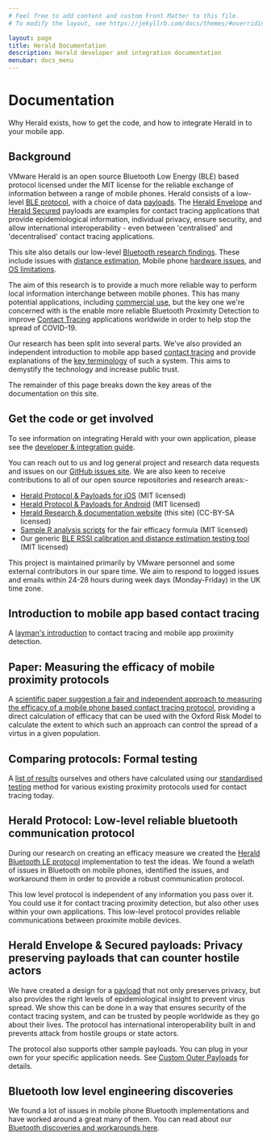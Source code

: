 ```yaml
---
# Feel free to add content and custom Front Matter to this file.
# To modify the layout, see https://jekyllrb.com/docs/themes/#overriding-theme-defaults

layout: page
title: Herald Documentation
description: Herald developer and integration documentation
menubar: docs_menu
---
```


# Documentation

Why Herald exists, how to get the code, and how to integrate Herald in to your mobile app.

## Background

VMware Herald is an open source Bluetooth Low Energy (BLE) based protocol licensed under the MIT license for the reliable exchange of information between a range of mobile phones.
Herald consists of a low-level [BLE protocol](../protocol), with a choice of data [payloads](../payload). The [Herald Envelope](../payload/envelope) and
[Herald Secured](../payload/secured) payloads are examples for contact tracing applications that provide epidemiological information, individual privacy, ensure 
security, and allow international interoperability - even between 'centralised' and 'decentralised' contact tracing applications.

This site also details our low-level [Bluetooth research findings](../bluetooth). These include issues with [distance estimation](../bluetooth/distance), Mobile phone 
[hardware issues](../bluetooth/hardware), and [OS limitations](../bluetooth/os).

The aim of this research is to provide a much more reliable way to perform local information interchange between mobile phones. 
This has many potential applications, including [commercial use](../protocol/commercial), but the key one we're 
concerned with is the enable more reliable Bluetooth Proximity Detection to improve 
[Contact Tracing](../background) applications worldwide in order to help stop the spread of COVID-19.

Our research has been split into several parts. We've also provided an independent introduction to mobile app 
based [contact tracing](../background) and provide explanations of the [key terminology](../background/glossary) 
of such a system. This aims to demystify the technology and increase public trust.

The remainder of this page breaks down the key areas of the documentation on this site.

## Get the code or get involved

To see information on integrating Herald with your own application, please see the [developer & integration guide](../guide).

You can reach out to us and log general project and research data requests and issues on our [GitHub issues site](https://github.com/vmware/herald/issues).
We are also keen to receive contributions to all of our open source repositories and research areas:-

- [Herald Protocol & Payloads for iOS](https://github.com/vmware/herald-for-ios) (MIT licensed)
- [Herald Protocol & Payloads for Android](https://github.com/vmware/herald-for-android) (MIT licensed)
- [Herald Research & documentation website](https://github.com/vmware/herald) (this site) (CC-BY-SA licensed)
- [Sample R analysis scripts](https://github.com/vmware/herald-analysis) for the fair efficacy formula (MIT licensed)
- Our generic [BLE RSSI calibration and distance estimation testing tool](https://github.com/vmware/herald-calibration) (MIT licensed)

This project is maintained primarily by VMware personnel and some external contributors in our spare time. We aim to respond to logged issues and emails within 24-28 hours during week days (Monday-Friday) in the UK time zone.

## Introduction to mobile app based contact tracing

A [layman's introduction](../background) to contact tracing and mobile app proximity detection.

## Paper: Measuring the efficacy of mobile proximity protocols

A [scientific paper suggestion a fair and independent approach to measuring the efficacy of a mobile phone based contact tracing protocol](../paper), providing a direct calculation of efficacy that can be used with the Oxford Risk Model to calculate the extent to which such an approach can control the spread of a virtus in a given population.

## Comparing protocols: Formal testing 

A [list of results](../efficacy/results) ourselves and others have calculated using our [standardised testing](../efficacy/method) method for various existing proximity protocols used for contact tracing today.

## Herald Protocol: Low-level reliable bluetooth communication protocol

During our research on creating an efficacy measure we created the [Herald Bluetooth LE protocol](../protocol) implementation to test the ideas. We found a welath of issues in Bluetooth on mobile phones, identified the issues, and workaround them in order to provide a robust communication protocol. 

This low level protocol is independent of any information you pass over it. You could use it for contact tracing proximity detection, but also other uses within your own applications. This low-level protocol provides reliable communications between proximite mobile devices.

## Herald Envelope & Secured payloads: Privacy preserving payloads that can counter hostile actors

We have created a design for a [payload](../payload) that not only preserves 
privacy, but also provides the right levels of epidemiological insight to 
prevent virus spread. We show this can be done in a way that ensures security 
of the contact tracing system, and can be trusted by people worldwide as they 
go about their lives. The protocol has international interoperability built 
in and prevents attack from hostile groups or state actors.

The protocol also supports other sample payloads. You can plug in your own 
for your specific application needs. See 
[Custom Outer Payloads](../payload/outer) for details.

## Bluetooth low level engineering discoveries

We found a lot of issues in mobile phone Bluetooth implementations and have 
worked around a great many of them. You can read about our 
[Bluetooth discoveries and workarounds here](../bluetooth).